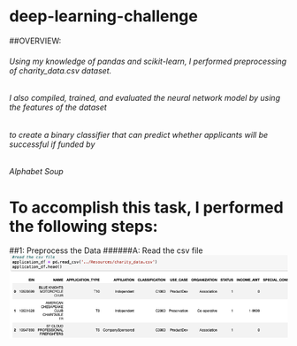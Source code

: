 # deep-learning-challenge

##OVERVIEW:

###### Using my knowledge of pandas and scikit-learn, I performed preprocessing of charity_data.csv dataset.
###### I also compiled, trained, and evaluated the neural network model by using the features of the dataset
###### to create a binary classifier that can predict whether applicants will be successful if funded by
###### Alphabet Soup

# To accomplish this task, I performed the following steps:

##1: Preprocess the Data
######A: Read the csv file
        ![](images/load%20csv.png)
        

